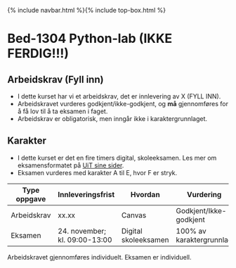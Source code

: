 {% include navbar.html %}{% include top-box.html %}
# Bed-1304 Python-lab (IKKE FERDIG!!!)

## Arbeidskrav (Fyll inn)
- I dette kurset har vi et arbeidskrav, det er innlevering av X (FYLL INN).
- Arbeidskravet vurderes godkjent/ikke-godkjent, og **må** gjennomføres for å få lov til å ta eksamen i faget.
- Arbeidskrav er obligatorisk, men inngår ikke i karaktergrunnlaget.

## Karakter
- I dette kurset er det en fire timers digital, skoleeksamen. Les mer om eksamensformatet på [UiT sine sider](https://uit.no/digitaleksamen).
- Eksamen vurderes med karakter A til E, hvor F er stryk.


| Type oppgave             | Innleveringsfrist                     | Hvordan               |Vurdering               |
|--------------------------|---------------------------------------|-----------------------|------------------------|
|Arbeidskrav               |  xx.xx                                | Canvas                |Godkjent/Ikke-godkjent  |
|Eksamen                   |  24. november; kl. 09:00-13:00        | Digital skoleeksamen  |100% av karaktergrunnlag|

Arbeidskravet gjennomføres individuelt. Eksamen er individuell.
